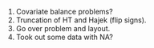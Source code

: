 1. Covariate balance problems?
2. Truncation of HT and Hajek (flip signs).
3. Go over problem and layout.
4. Took out some data with NA?

